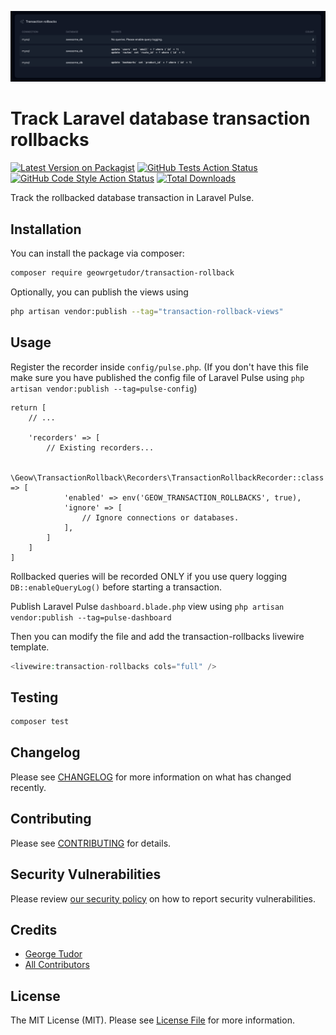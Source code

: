 <p align="center"><img src="/transaction-rollbacks.png" alt="Transaction rollback tracker for Laravel Pulse"></p>

# Track Laravel database transaction rollbacks

[![Latest Version on Packagist](https://img.shields.io/packagist/v/geowrgetudor/transaction-rollback.svg?style=flat-square)](https://packagist.org/packages/geowrgetudor/transaction-rollback)
[![GitHub Tests Action Status](https://img.shields.io/github/actions/workflow/status/geowrgetudor/transaction-rollback/run-tests.yml?branch=main&label=tests&style=flat-square)](https://github.com/geowrgetudor/transaction-rollback/actions?query=workflow%3Arun-tests+branch%3Amain)
[![GitHub Code Style Action Status](https://img.shields.io/github/actions/workflow/status/geowrgetudor/transaction-rollback/fix-php-code-style-issues.yml?branch=main&label=code%20style&style=flat-square)](https://github.com/geowrgetudor/transaction-rollback/actions?query=workflow%3A"Fix+PHP+code+style+issues"+branch%3Amain)
[![Total Downloads](https://img.shields.io/packagist/dt/geowrgetudor/transaction-rollback.svg?style=flat-square)](https://packagist.org/packages/geowrgetudor/transaction-rollback)

Track the rollbacked database transaction in Laravel Pulse.

## Installation

You can install the package via composer:

```bash
composer require geowrgetudor/transaction-rollback
```

Optionally, you can publish the views using

```bash
php artisan vendor:publish --tag="transaction-rollback-views"
```

## Usage

Register the recorder inside `config/pulse.php`. (If you don\'t have this file make sure you have published the config file of Laravel Pulse using `php artisan vendor:publish --tag=pulse-config`)

```
return [
    // ...

    'recorders' => [
        // Existing recorders...

        \Geow\TransactionRollback\Recorders\TransactionRollbackRecorder::class => [
            'enabled' => env('GEOW_TRANSACTION_ROLLBACKS', true),
            'ignore' => [
                // Ignore connections or databases.
            ],
        ]
    ]
]
```

Rollbacked queries will be recorded ONLY if you use query logging `DB::enableQueryLog()` before starting a transaction.

Publish Laravel Pulse `dashboard.blade.php` view using `php artisan vendor:publish --tag=pulse-dashboard`

Then you can modify the file and add the transaction-rollbacks livewire template.

```php
<livewire:transaction-rollbacks cols="full" />
```

## Testing

```bash
composer test
```

## Changelog

Please see [CHANGELOG](CHANGELOG.md) for more information on what has changed recently.

## Contributing

Please see [CONTRIBUTING](CONTRIBUTING.md) for details.

## Security Vulnerabilities

Please review [our security policy](../../security/policy) on how to report security vulnerabilities.

## Credits

-   [George Tudor](https://github.com/geowrgetudor)
-   [All Contributors](../../contributors)

## License

The MIT License (MIT). Please see [License File](LICENSE.md) for more information.
